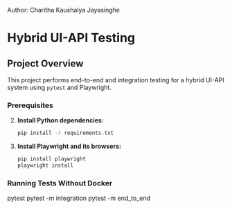 Author: Charitha Kaushalya Jayasinghe

# Hybrid UI-API Testing


## Project Overview

This project performs end-to-end and integration testing for a hybrid UI-API system using `pytest` and Playwright.


### Prerequisites
2. **Install Python dependencies:**

    ```sh
    pip install -r requirements.txt
    ```

3. **Install Playwright and its browsers:**

    ```sh
    pip install playwright
    playwright install
    ```

### Running Tests Without Docker
pytest
pytest -m integration
pytest -m end_to_end
